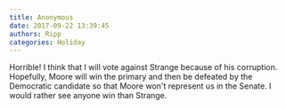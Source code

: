 ```yaml
---
title: Anonymous
date: 2017-09-22 13:39:45
authors: Ripp
categories: Holiday
---
```


 Horrible!  I think that I will vote against Strange because of his corruption.  Hopefully, Moore will win the primary and then be defeated by the Democratic candidate so that Moore won't represent us in the Senate.  I would rather see anyone win than Strange.